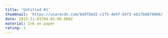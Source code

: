 ```yaml
---
title: 'Untitled #1'
thumbnail: 'https://ucarecdn.com/9ddfbbd2-c1f5-4e9f-b5f2-eb17b68798b8/'
date: 2015-11-01T04:01:00.000Z
material: Ink on paper
rating: 1
---
```


